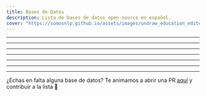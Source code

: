 ```yaml
---
title: Bases de Datos
description: Lista de bases de datos open-source en español. 
cover: "https://somosnlp.github.io/assets/images/undraw_education_edited.svg" 
---
```


<ResourceItem
    name="Catalonia Independence Corpus"
    :tags="['clasificación de sentimientos']"
    description="Esta base de datos contiene dos corpus en español y catalán que contienen mensajes de Twitter anotados para la detección de opiniones. Cada corpus está anotado con tres posturas\: 'against', 'favor' y 'neutral' (a favor, en contra, neutral) respecto a la independencia de Cataluña."
    website
    github="https://github.com/ixa-ehu/catalonia-independence-corpus"
    paper="https://www.aclweb.org/anthology/2020.lrec-1.171/"
    hf_dataset_name="catalonia_independence" 
    hf_contributor_handle="lewtun"
/>

---

<ResourceItem
    name="eHealth-KD"
    :tags="['NER (Named Entity Recognition)']"
    description="Base de datos del challenge eHealth-KD de IberLEF 2020. Está diseñado para la identificación de entidades y relaciones semánticas en documentos sanitarios españoles."
    website="https://knowledge-learning.github.io/ehealthkd-2020/"
    github="https://github.com/knowledge-learning/ehealthkd-2020"
    paper="http://ceur-ws.org/Vol-2664/eHealth-KD_overview.pdf"
    hf_dataset_name="ehealth_kd" 
    hf_contributor_handle="mariagrandury"
/>
 
 ---

<ResourceItem
    name="HEAD-QA"
    :tags="['preguntas de opción múltiple']"
    description="HEAD-QA es un conjunto de datos de preguntas de opción múltiple sobre medicina. Las preguntas proceden de exámenes para acceder a un puesto en el sistema sanitario español y suponen un reto incluso para humanos altamente especializados."
    website="https://aghie.github.io/head-qa/"
    github="https://github.com/aghie/head-qa"
    paper="https://www.aclweb.org/anthology/P19-1092/"
    hf_dataset_name="head_qa" 
    hf_contributor_handle="mariagrandury"
/>

---

<ResourceItem
    name="Large Spanish Corpus"
    :tags="['modelado del lenguaje', 'pre-entrenamiento']"
    description="El Large Spanish Corpus es una compilación de 15 corpus españoles sin etiquetar que abarcan desde la Wikipedia hasta las notas del Parlamento Europeo. Cada configuración contiene los datos correspondientes a cada corpus diferente."
    website
    github="https://github.com/josecannete/spanish-corpora"
    paper
    hf_dataset_name="large_spanish_corpus" 
    hf_contributor_handle="lewtun"
/>

---

<ResourceItem
    name="Mucho Cine"
    :tags="['clasificación de sentimientos']"
    description="El conjunto de datos de reseñas de Muchocine contiene 3.872 reseñas de películas en español, cada una de ellas con un breve resumen y una calificación en una escala de 1 a 5."
    website="http://www.lsi.us.es/~fermin/index.php/Datasets"
    github
    paper
    hf_dataset_name="muchocine" 
    hf_contributor_handle="mapmeld"
/>

---

<ResourceItem
    name="Spanish Billion Words"
    :tags="['modelado del lenguaje', 'pre-entrenamiento']"
    description="Spanish Billion Words es un corpus no anotado de casi 1.500 millones de palabras, compuesto por diferentes recursos online."
    website="https://crscardellino.github.io/SBWCE/"
    github
    paper
    hf_dataset_name="spanish_billion_words" 
    hf_contributor_handle="mariagrandury"
/>

---

<ResourceItem
    name="WikiCorpus"
    :tags="['modelado del lenguaje', 'POS (Part of Speech)']"
    description="El Wikicorpus es un corpus trilingüe (catalán, español, inglés) que contiene grandes partes de la Wikipedia de 2006 y que ha sido enriquecido automáticamente con información lingüística. En su versión actual, contiene más de 750 millones de palabras."
    website="https://www.cs.upc.edu/~nlp/wikicorpus/"
    github
    paper="https://www.cs.upc.edu/~nlp/papers/reese10.pdf"
    hf_dataset_name="wikicorpus" 
    hf_contributor_handle="albertvillanova"
/>

---

¿Echas en falta alguna base de datos? Te animamos a abrir una PR [aquí](https://github.com/somosnlp/somosnlp.org/blob/main/pages/resources/open_source_datasets.md) y contribuir a la lista 🚀
